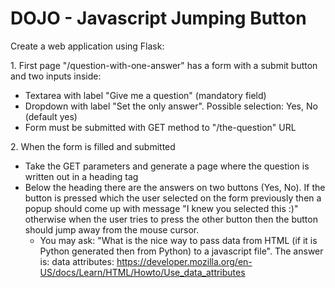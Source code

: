 # DOJO - Javascript Jumping Button

Create a web application using Flask:

1\. First page "/question-with-one-answer" has a form with a submit button and two inputs inside:

  * Textarea with label "Give me a question" (mandatory field)
  * Dropdown with label "Set the only answer". Possible selection: Yes, No (default yes)
  * Form must be submitted with GET method to "/the-question" URL



2\. When the form is filled and submitted

  * Take the GET parameters and generate a page where the question is written out in a heading tag
  * Below the heading there are the answers on two buttons (Yes, No). If the button is pressed which the user selected on the form previously then a popup should come up with message "I knew you selected this :)" otherwise when the user tries to press the other button then the button should jump away from the mouse cursor.
    * You may ask: "What is the nice way to pass data from HTML (if it is Python generated then from Python) to a javascript file". The answer is: data attributes: <https://developer.mozilla.org/en-US/docs/Learn/HTML/Howto/Use_data_attributes>


